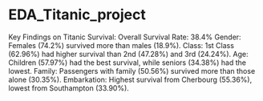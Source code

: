 # EDA_Titanic_project
Key Findings on Titanic Survival:
Overall Survival Rate: 38.4%
Gender: Females (74.2%) survived more than males (18.9%).
Class: 1st Class (62.96%) had higher survival than 2nd (47.28%) and 3rd (24.24%).
Age: Children (57.97%) had the best survival, while seniors (34.38%) had the lowest.
Family: Passengers with family (50.56%) survived more than those alone (30.35%).
Embarkation: Highest survival from Cherbourg (55.36%), lowest from Southampton (33.90%).
